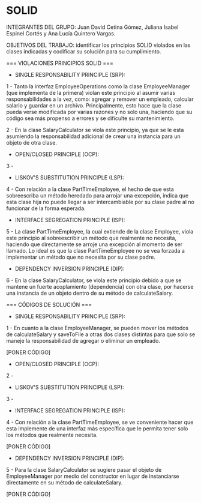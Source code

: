 # SOLID

INTEGRANTES DEL GRUPO: Juan David Cetina Gómez, Juliana Isabel Espinel Cortés y Ana Lucía Quintero Vargas.

OBJETIVOS DEL TRABAJO: identificar los principios SOLID violados en las clases indicadas y codificar su solución para su cumplimiento.


=== VIOLACIONES PRINCIPIOS SOLID ===


+ SINGLE RESPONSABILITY PRINCIPLE (SRP):

1 - Tanto la interfaz EmployeeOperations como la clase EmployeeManager (que implementa de la primera) violan este principio al asumir varias responsabilidades a la vez, como: agregar y remover un empleado, calcular salario y guardar en un archivo. Principalmente, esto hace que la clase pueda verse modificada por varias razones y no solo una, haciendo que su código sea más propenso a errores y se dificulte su mantenimiento.

2 - En la clase SalaryCalculator se viola este principio, ya que se le esta asumiendo la responsabilidad adicional de crear una instancia para un objeto de otra clase.

+ OPEN/CLOSED PRINCIPLE (OCP):

3 -

+ LISKOV'S SUBSTITUTION PRINCIPLE (LSP):

4 - Con relación a la clase PartTimeEmployee, el hecho de que esta sobreescriba un método heredado para arrojar una excepción, indica que esta clase hija no puede llegar a ser intercambiable por su clase padre al no funcionar de la forma esperada.

+ INTERFACE SEGREGATION PRINCIPLE (ISP):

5 - La clase PartTimeEmployee, la cual extiende de la clase Employee, viola este principio al sobreescribir un método que realmente no necesita, haciendo que directamente se arroje una excepción al momento de ser llamado. Lo ideal es que la clase PartTimeEmployee no se vea forzada a implementar un método que no necesita por su clase padre.

+ DEPENDENCY INVERSION PRINCIPLE (DIP):

6 - En la clase SalaryCalculator, se viola este principio debido a que se mantene un fuerte acoplamiento (dependencia) con otra clase, por hacerse una instancia de un objeto dentro de su método de calculateSalary.


=== CÓDIGOS DE SOLUCIÓN ===


+ SINGLE RESPONSABILITY PRINCIPLE (SRP):

1 - En cuanto a la clase EmployeeManager, se pueden mover los métodos de calculateSalary y saveToFile a otras dos clases distintas para que solo se maneje la responsabilidad de agregar o eliminar un empleado.

[PONER CÓDIGO]

+ OPEN/CLOSED PRINCIPLE (OCP):

2 - 


+ LISKOV'S SUBSTITUTION PRINCIPLE (LSP):

3 - 

+ INTERFACE SEGREGATION PRINCIPLE (ISP):

4 - Con relación a la clase PartTimeEmployee, se ve conveniente hacer que esta implemente de una interfaz más específica que le permita tener solo los métodos que realmente necesita.

[PONER CÓDIGO]

+ DEPENDENCY INVERSION PRINCIPLE (DIP):

5 - Para la clase SalaryCalculator se sugiere pasar el objeto de EmployeeManager por medio del constructor en lugar de instanciarse directamente en su método de calculateSalary.

[PONER CÓDIGO] 
